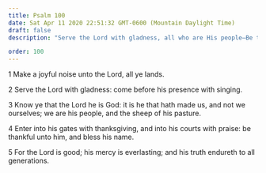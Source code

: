 ```yaml
---
title: Psalm 100
date: Sat Apr 11 2020 22:51:32 GMT-0600 (Mountain Daylight Time)
draft: false
description: "Serve the Lord with gladness, all who are His people—Be thankful unto Him and bless His name."

order: 100
---
```

    
1 Make a joyful noise unto the Lord, all ye lands.

2 Serve the Lord with gladness: come before his presence with singing.

3 Know ye that the Lord he is God: it is he that hath made us, and not we ourselves; we are his people, and the sheep of his pasture.

4 Enter into his gates with thanksgiving, and into his courts with praise: be thankful unto him, and bless his name.

5 For the Lord is good; his mercy is everlasting; and his truth endureth to all generations.
